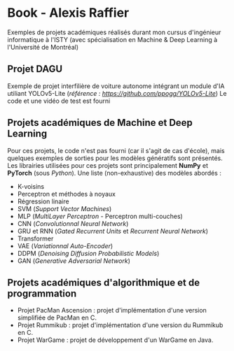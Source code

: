 # Book - Alexis Raffier
Exemples de projets académiques réalisés durant mon cursus d'ingénieur informatique à l'ISTY (avec spécialisation en Machine & Deep Learning à l'Université de Montréal)

## Projet DAGU
Exemple de projet interfilière de voiture autonome intégrant un module d'IA utiliant YOLOv5-Lite (*référence : https://github.com/ppogg/YOLOv5-Lite*)
Le code et une vidéo de test est fourni

## Projets académiques de Machine et Deep Learning
Pour ces projets, le code n'est pas fourni (car il s'agit de cas d'école), mais quelques exemples de sorties pour les modèles génératifs sont présentés. 
Les librairies utilisées pour ces projets sont principalement **NumPy** et **PyTorch** (sous *Python*). 
Une liste (non-exhaustive) des modèles abordés :
- K-voisins
- Perceptron et méthodes à noyaux
- Régression linaire
- SVM (*Support Vector Machines*)
- MLP (*MultiLayer Perceptron* - Perceptron multi-couches)
- CNN (*Convolutionnal Neural Network*)
- GRU et RNN (*Gated Recurrent Units* et *Recurrent Neural Network*)
- Transformer
- VAE (*Variationnal Auto-Encoder*)
- DDPM (*Denoising Diffusion Probabilistic Models*)
- GAN (*Generative Adversarial Network*) 

## Projets académiques d'algorithmique et de programmation 
- Projet PacMan Ascension : projet d'implémentation d'une version simplifiée de PacMan en C.
- Projet Rummikub : projet d'implémentation d'une version du Rummikub en C.
- Projet WarGame : projet de développement d'un WarGame en Java.
